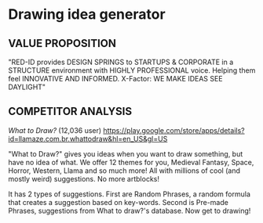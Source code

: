 # Drawing idea generator

## VALUE PROPOSITION

"RED-ID provides DESIGN SPRINGS to STARTUPS & CORPORATE in a STRUCTURE environment with HIGHLY PROFESSIONAL voice. Helping them feel INNOVATIVE AND INFORMED. X-Factor: WE MAKE IDEAS SEE DAYLIGHT"






## COMPETITOR ANALYSIS

*What to Draw?* (12,036 user)
https://play.google.com/store/apps/details?id=llamaze.com.br.whattodraw&hl=en_US&gl=US

"What to Draw?" gives you ideas when you want to draw something, but have no idea of what.
We offer 12 themes for you, Medieval Fantasy, Space, Horror, Western, Llama and so much more! All with millions of cool (and mostly weird) suggestions. No more artblocks!

It has 2 types of suggestions. First are Random Phrases, a random formula that creates a suggestion based on key-words. Second is Pre-made Phrases, suggestions from What to draw?'s database. Now get to drawing!